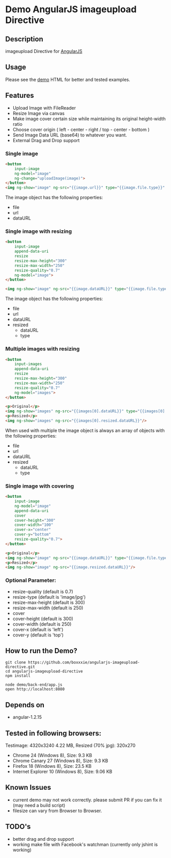Demo AngularJS imageupload Directive
===============================

## Description

imageupload Directive for [AngularJS](http://angularjs.org/)

## Usage

Please see the [demo](demo/front-end/demo.html) HTML for better and tested examples.

## Features

- Upload Image with FileReader
- Resize Image via canvas
- Make image cover certain size while maintaining its original height-width ratio
- Choose cover origin ( left - center - right / top - center - bottom )
- Send Image Data URL (base64) to whatever you want.
- External Drag and Drop support

### Single image 

```html
<button
    input-image
    ng-model="image"
    ng-change="uploadImage(image)">
</button>
<img ng-show="image" ng-src="{{image.url}}" type="{{image.file.type}}" />
```

The image object has the following properties:

- file
- url
- dataURL

### Single image with resizing

```html
<button
    input-image
    append-data-uri
    resize
    resize-max-height="300"
    resize-max-width="250"
    resize-quality="0.7"
    ng-model="image">
</button>

<img ng-show="image" ng-src="{{image.dataURL}}" type="{{image.file.type}}"/>
```

The image object has the following properties:

- file
- url
- dataURL
- resized
    - dataURL
    - type

### Multiple images with resizing

```html
<button
    input-images
    append-data-uri
    resize
    resize-max-height="300"
    resize-max-width="250"
    resize-quality="0.7"
    ng-model="images">
</button>

<p>Original</p>
<img ng-show="images" ng-src="{{images[0].dataURL}}" type="{{images[0].file.type}}"/>
<p>Resized</p>
<img ng-show="images" ng-src="{{images[0].resized.dataURL}}"/>
```

When used with multiple the image object is always an array of objects with the following properties:

- file
- url
- dataURL
- resized
    - dataURL
    - type

### Single image with covering

```html
<button
    input-image
    ng-model="image"
    append-data-uri
    cover
    cover-height="300"
    cover-width="100"
    cover-x="center"
    cover-y="bottom"
    resize-quality="0.7">
</button>

<p>Original</p>
<img ng-show="image" ng-src="{{image.dataURL}}" type="{{image.file.type}}"/>
<p>Resized</p>
<img ng-show="image" ng-src="{{image.resized.dataURL}}"/>
```



### Optional Parameter: 

- resize-quality (default is 0.7)
- resize-type (default is 'image/jpg')
- resize-max-height (default is 300)
- resize-max-width (default is 250)
- cover
- cover-height (default is 300)
- cover-width (default is 250)
- cover-x (default is 'left')
- cover-y (default is 'top')


## How to run the Demo?

```Shell
git clone https://github.com/boxxxie/angularjs-imageupload-directive.git
cd angularjs-imageupload-directive
npm install

node demo/back-end/app.js
open http://localhost:8080
```

## Depends on

- angular-1.2.15

## Tested in following browsers:

Testimage: 4320x3240 4.22 MB, Resized (70% jpg): 320x270   

- Chrome 24 (Windows 8), Size: 9.3 KB
- Chrome Canary 27 (Windows 8), Size: 9.3 KB
- Firefox 18 (Windows 8), Size: 23.5 KB
- Internet Explorer 10 (Windows 8), Size: 9.06 KB

## Known Issues

- current demo may not work correctly. please submit PR if you can fix it (may need a build script)
- filesize can vary from Browser to Browser.


## TODO's

- better drag and drop support
- working make file with Facebook's watchman (currently only jshint is working)
